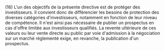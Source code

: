 (16) L'un des objectifs de la présente directive est de protéger des investisseurs. Il convient donc de différencier les besoins de protection des diverses catégories d'investisseurs, notamment en fonction de leur niveau de compétence. Il n'est ainsi pas nécessaire de publier un prospectus en cas d'offre limitée aux investisseurs qualifiés. La revente ultérieure de ces valeurs ou leur vente directe au public par voie d'admission à la négociation sur un marché réglementé exige, en revanche, la publication d'un prospectus.